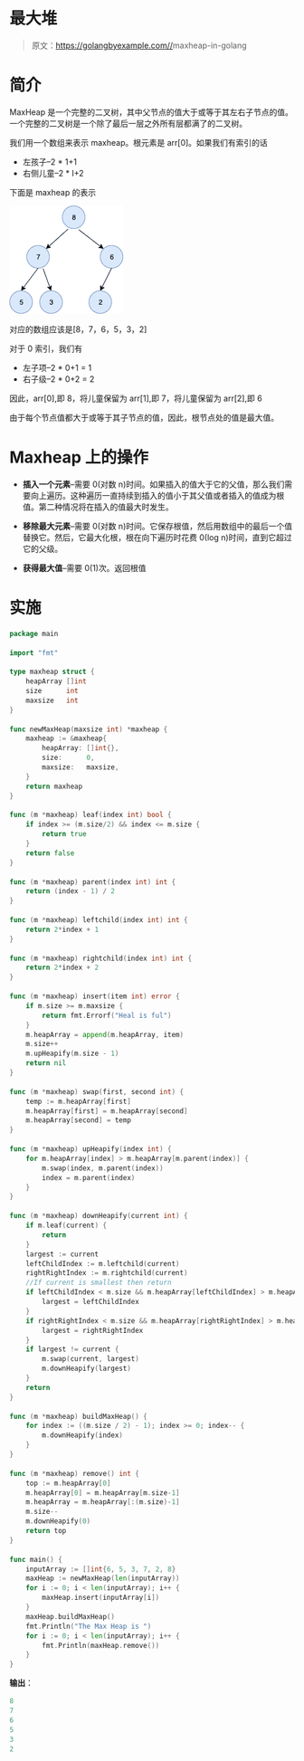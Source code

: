 # 最大堆

> 原文：<https://golangbyexample.com//>maxheap-in-golang

# **简介**

MaxHeap 是一个完整的二叉树，其中父节点的值大于或等于其左右子节点的值。一个完整的二叉树是一个除了最后一层之外所有层都满了的二叉树。

我们用一个数组来表示 maxheap。根元素是 arr[0]。如果我们有索引的话

*   左孩子–2 * 1+1
*   右侧儿童–2 * I+2

下面是 maxheap 的表示

![](img/32fb0e4c70c6a9b75511ddafc2106833.png)

对应的数组应该是[8，7，6，5，3，2]

对于 0 索引，我们有

*   左子项–2 * 0+1 = 1
*   右子级–2 * 0+2 = 2

因此，arr[0],即 8，将儿童保留为 arr[1],即 7，将儿童保留为 arr[2],即 6

由于每个节点值都大于或等于其子节点的值，因此，根节点处的值是最大值。

# **Maxheap 上的操作**

*   **插入一个元素**–需要 0(对数 n)时间。如果插入的值大于它的父值，那么我们需要向上遍历。这种遍历一直持续到插入的值小于其父值或者插入的值成为根值。第二种情况将在插入的值最大时发生。

*   **移除最大元素**–需要 0(对数 n)时间。它保存根值，然后用数组中的最后一个值替换它。然后，它最大化根，根在向下遍历时花费 0(log n)时间，直到它超过它的父级。

*   **获得最大值**–需要 0(1)次。返回根值

# **实施**

```go
package main

import "fmt"

type maxheap struct {
    heapArray []int
    size      int
    maxsize   int
}

func newMaxHeap(maxsize int) *maxheap {
    maxheap := &maxheap{
        heapArray: []int{},
        size:      0,
        maxsize:   maxsize,
    }
    return maxheap
}

func (m *maxheap) leaf(index int) bool {
    if index >= (m.size/2) && index <= m.size {
        return true
    }
    return false
}

func (m *maxheap) parent(index int) int {
    return (index - 1) / 2
}

func (m *maxheap) leftchild(index int) int {
    return 2*index + 1
}

func (m *maxheap) rightchild(index int) int {
    return 2*index + 2
}

func (m *maxheap) insert(item int) error {
    if m.size >= m.maxsize {
        return fmt.Errorf("Heal is ful")
    }
    m.heapArray = append(m.heapArray, item)
    m.size++
    m.upHeapify(m.size - 1)
    return nil
}

func (m *maxheap) swap(first, second int) {
    temp := m.heapArray[first]
    m.heapArray[first] = m.heapArray[second]
    m.heapArray[second] = temp
}

func (m *maxheap) upHeapify(index int) {
    for m.heapArray[index] > m.heapArray[m.parent(index)] {
        m.swap(index, m.parent(index))
        index = m.parent(index)
    }
}

func (m *maxheap) downHeapify(current int) {
    if m.leaf(current) {
        return
    }
    largest := current
    leftChildIndex := m.leftchild(current)
    rightRightIndex := m.rightchild(current)
    //If current is smallest then return
    if leftChildIndex < m.size && m.heapArray[leftChildIndex] > m.heapArray[largest] {
        largest = leftChildIndex
    }
    if rightRightIndex < m.size && m.heapArray[rightRightIndex] > m.heapArray[largest] {
        largest = rightRightIndex
    }
    if largest != current {
        m.swap(current, largest)
        m.downHeapify(largest)
    }
    return
}

func (m *maxheap) buildMaxHeap() {
    for index := ((m.size / 2) - 1); index >= 0; index-- {
        m.downHeapify(index)
    }
}

func (m *maxheap) remove() int {
    top := m.heapArray[0]
    m.heapArray[0] = m.heapArray[m.size-1]
    m.heapArray = m.heapArray[:(m.size)-1]
    m.size--
    m.downHeapify(0)
    return top
}

func main() {
    inputArray := []int{6, 5, 3, 7, 2, 8}
    maxHeap := newMaxHeap(len(inputArray))
    for i := 0; i < len(inputArray); i++ {
        maxHeap.insert(inputArray[i])
    }
    maxHeap.buildMaxHeap()
    fmt.Println("The Max Heap is ")
    for i := 0; i < len(inputArray); i++ {
        fmt.Println(maxHeap.remove())
    }
}
```

**输出**：

```go
8
7
6
5
3
2
```